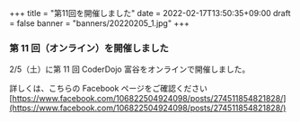 +++
title = "第11回を開催しました"
date = 2022-02-17T13:50:35+09:00
draft = false
banner = "banners/20220205_1.jpg"
+++

### 第 11 回（オンライン）を開催しました

2/5（土）に第 11 回 CoderDojo 富谷をオンラインで開催しました。

詳しくは、こちらの Facebook ページをご確認ください[https://www.facebook.com/106822504924098/posts/274511854821828/](https://www.facebook.com/106822504924098/posts/274511854821828/)
